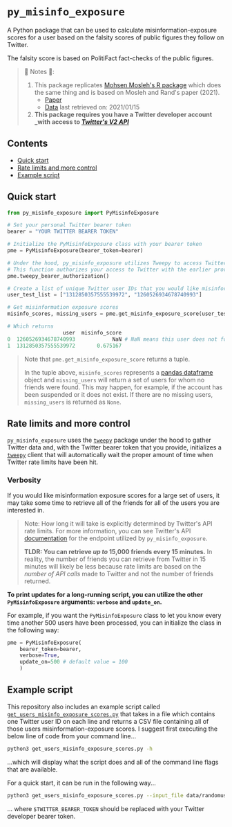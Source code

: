 # `py_misinfo_exposure`
A Python package that can be used to calculate misinformation-exposure scores for a user based on the falsity scores of public figures they follow on Twitter.

The falsity score is based on PolitiFact fact-checks of the public figures.

> 🚨 Notes 🚨:
> 1. This package replicates [Mohsen Mosleh's R package](https://github.com/mmosleh/minfo-exposure) which does the same thing and is based on Mosleh and Rand's paper (2021). 
>     - [Paper](https://psyarxiv.com/ye3pf/)
>     - [Data](https://github.com/mmosleh/minfo-exposure/tree/main/data) last retrieved on: 2021/01/15
> 2. **This package requires you have a Twitter developer account _with access to [_Twitter's V2 API_](https://developer.twitter.com/en/docs/twitter-api)** 

## Contents
- [Quick start](#quick-start)
- [Rate limits and more control](#rate-limits-and-more-control)
- [Example script](#example-script)


## Quick start

```python
from py_misinfo_exposure import PyMisinfoExposure

# Set your personal Twitter bearer token
bearer = "YOUR TWITTER BEARER TOKEN"

# Initialize the PyMisinfoExposure class with your bearer token
pme = PyMisinfoExposure(bearer_token=bearer)

# Under the hood, py_misinfo_exposure utilizes Tweepy to access Twitter data
# This function authorizes your access to Twitter with the earlier provided bearer token
pme.tweepy_bearer_authorization()

# Create a list of unique Twitter user IDs that you would like misinformation exposure scores for
user_test_list = ["1312850357555539972", "1260526934678740993"]

# Get misinformation exposure scores
misinfo_scores, missing_users = pme.get_misinfo_exposure_score(user_test_list)

# Which returns
                  user  misinfo_score
0  1260526934678740993            NaN # NaN means this user does not follow any of the tracked political elites
1  1312850357555539972       0.675167
```
> Note that `pme.get_misinfo_exposure_score` returns a tuple.
>
> In the tuple above, `misinfo_scores` represents a [pandas dataframe](https://pandas.pydata.org/pandas-docs/stable/reference/api/pandas.DataFrame.html) object and `missing_users` will return a set of users for whom no friends were found. This may happen, for example, if the account has been suspended or it does not exist. If there are no missing users, `missing_users` is returned as `None`.


## Rate limits and more control

`py_misinfo_exposure` uses the [`tweepy`](https://www.tweepy.org/) package under the hood to gather Twitter data and, with the Twitter bearer token that you provide, initializes a [`tweepy`](https://www.tweepy.org/) client that will automatically wait the proper amount of time when Twitter rate limits have been hit.

### Verbosity 
If you would like misinformation exposure scores for a large set of users, it may take some time to retrieve all of the friends for all of the users you are interested in.

> Note: How long it will take is explicitly determined by Twitter's API rate limits. For more information, you can see Twitter's API [documentation](https://developer.twitter.com/en/docs/twitter-api/users/follows/api-reference/get-users-id-following) for the endpoint utilized by `py_misinfo_exposure`. 
>
> **TLDR: You can retrieve _up to_ 15,000 friends every 15 minutes.** In reality, the number of friends you can retrieve from Twitter in 15 minutes will likely be less because rate limits are based on the _number of API calls_ made to Twitter and not the number of friends returned.

**To print updates for a long-running script, you can utilize the other `PyMisinfoExposure` arguments: `verbose` and `update_on`.**

For example, if you want the `PyMisinfoExposure` class to let you know every time another 500 users have been processed, you can initialize the class in the following way:

```python
pme = PyMisinfoExposure(
    bearer_token=bearer,
    verbose=True,
    update_on=500 # default value = 100
    )
```

## Example script
This repository also includes an example script called [`get_users_misinfo_exposure_scores.py`](https://github.com/mr-devs/py_misinfo_exposure/blob/main/get_users_misinfo_exposure_scores.py) that takes in a file which contains one Twitter user ID on each line and returns a CSV file containing all of those users misinformation-exposure scores. I suggest first executing the below line of code from your command line...

```bash
python3 get_users_misinfo_exposure_scores.py -h
```

...which will display what the script does and all of the command line flags that are available.

For a quick start, it can be run in the following way...

```bash
python3 get_users_misinfo_exposure_scores.py --input_file data/randomusers.txt --output_file 'my_output_filename' --bearer_token $TWITTER_BEARER_TOKEN
```

... where `$TWITTER_BEARER_TOKEN` should be replaced with your Twitter developer bearer token. 